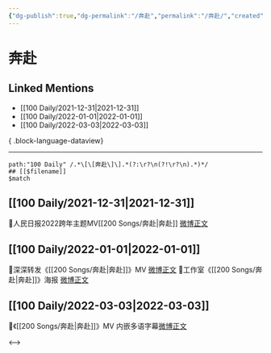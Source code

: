 ```yaml
---
{"dg-publish":true,"dg-permalink":"/奔赴","permalink":"/奔赴/","created":"2022-12-22T13:37:05.000+08:00","updated":"2023-08-24T18:01:55.570+08:00"}
---
```


# 奔赴

## Linked Mentions
- [[100 Daily/2021-12-31\|2021-12-31]]
- [[100 Daily/2022-01-01\|2022-01-01]]
- [[100 Daily/2022-03-03\|2022-03-03]]

{ .block-language-dataview}

---

```expander
path:"100 Daily" /.*\[\[奔赴\]\].*(?:\r?\n(?!\r?\n).*)*/
## [[$filename]]
$match
```
## [[100 Daily/2021-12-31\|2021-12-31]]
💫人民日报2022跨年主题MV[[200 Songs/奔赴\|奔赴]] [微博正文](https://m.weibo.cn/6466290670/4720585621638988)
## [[100 Daily/2022-01-01\|2022-01-01]]
🌟深深转发《[[200 Songs/奔赴\|奔赴]]》MV [微博正文](https://m.weibo.cn/6466290670/4720836416112599)
🌟工作室《[[200 Songs/奔赴\|奔赴]]》海报 [微博正文](https://m.weibo.cn/6466290670/4720825086771851)
## [[100 Daily/2022-03-03\|2022-03-03]]
🌟《[[200 Songs/奔赴\|奔赴]]》MV 内嵌多语字幕[微博正文](https://m.weibo.cn/6466290670/4742866712923879)

<-->